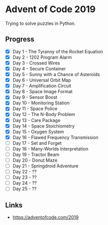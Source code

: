 # Advent of Code 2019

Trying to solve puzzles in Python.

## Progress

- [x] Day 1 - The Tyranny of the Rocket Equation 
- [x] Day 2 - 1202 Program Alarm
- [x] Day 3 - Crossed Wires
- [x] Day 4 - Secure Container
- [x] Day 5 - Sunny with a Chance of Asteroids
- [x] Day 6 - Universal Orbit Map
- [x] Day 7 - Amplification Circuit
- [x] Day 8 - Space Image Format
- [x] Day 9 - Sensor Boost
- [x] Day 10 - Monitoring Station
- [x] Day 11 - Space Police
- [x] Day 12 - The N-Body Problem
- [x] Day 13 - Care Package
- [x] Day 14 - Space Stoichiometry
- [x] Day 15 - Oxygen System
- [x] Day 16 - Flawed Frequency Transmission
- [ ] Day 17 - Set and Forget
- [ ] Day 18 - Many-Worlds Interpretation
- [ ] Day 19 - Tractor Beam
- [ ] Day 20 - Donut Maze
- [ ] Day 21 - Springdroid Adventure
- [ ] Day 22 - ??
- [ ] Day 23 - ??
- [ ] Day 24 - ??
- [ ] Day 25 - ??

## Links

- https://adventofcode.com/2019